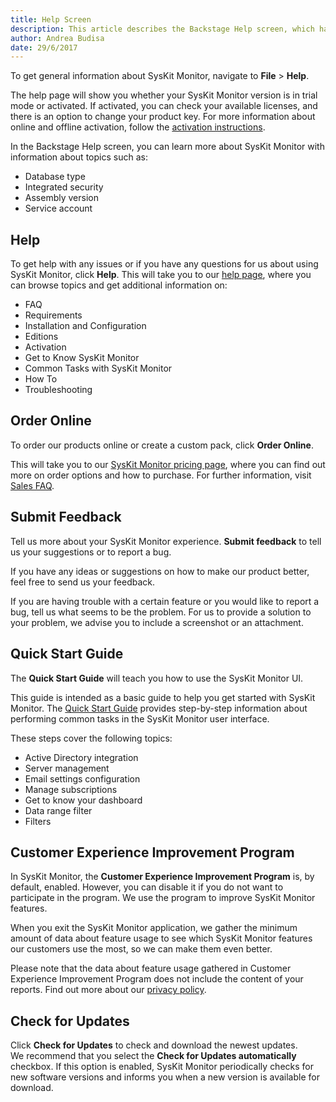 ```yaml
---
title: Help Screen
description: This article describes the Backstage Help screen, which has additional help and support information for SysKit Monitor.
author: Andrea Budisa
date: 29/6/2017
---
```

To get general information about SysKit Monitor, navigate to **File** > **Help**.

The help page will show you whether your SysKit Monitor version is in trial mode or activated. If activated, you can check your available licenses, and there is an option to change your product key. For more information about online and offline activation, follow the [activation instructions](#internal/activation/online-offline-activation).

In the Backstage Help screen, you can learn more about SysKit Monitor with information about topics such as:

* Database type
* Integrated security
* Assembly version
* Service account

## Help

To get help with any issues or if you have any questions for us about using SysKit Monitor, click **Help**. This will take you to our [help page](https://docs.syskit.com/monitor/), where you can browse topics and get additional information on:

* FAQ
* Requirements
* Installation and Configuration
* Editions
* Activation
* Get to Know SysKit Monitor
* Common Tasks with SysKit Monitor
* How To
* Troubleshooting

## Order Online

To order our products online or create a custom pack, click **Order Online**.

This will take you to our [SysKit Monitor pricing page](https://www.syskit.com/products/monitor/pricing), where you can find out more on order options and how to purchase. For further information, visit [Sales FAQ](https://www.syskit.com/contact-us/sales-faq).

## Submit Feedback

Tell us more about your SysKit Monitor experience. **Submit feedback** to tell us your suggestions or to report a bug.

If you have any ideas or suggestions on how to make our product better, feel free to send us your feedback.

If you are having trouble with a certain feature or you would like to report a bug, tell us what seems to be the problem. For us to provide a solution to your problem, we advise you to include a screenshot or an attachment.

## Quick Start Guide

The __Quick Start Guide__ will teach you how to use the SysKit Monitor UI.

This guide is intended as a basic guide to help you get started with SysKit Monitor. The [Quick Start Guide](#internal/get-to-know-syskit-monitor/quick-start-guide) provides step-by-step information about performing common tasks in the SysKit Monitor user interface.

These steps cover the following topics:

* Active Directory integration
* Server management
* Email settings configuration
* Manage subscriptions
* Get to know your dashboard
* Data range filter
* Filters

## Customer Experience Improvement Program

In SysKit Monitor, the __Customer Experience Improvement Program__ is, by default, enabled. However, you can disable it if you do not want to participate in the program. We use the program to improve SysKit Monitor features.

When you exit the SysKit Monitor application, we gather the minimum amount of data about feature usage to see which SysKit Monitor features our customers use the most, so we can make them even better.

Please note that the data about feature usage gathered in Customer Experience Improvement Program does not include the content of your reports. Find out more about our [privacy policy](https://www.syskit.com/privacy-policy/).

## Check for Updates

Click __Check for Updates__ to check and download the newest updates.  
We recommend that you select the **Check for Updates automatically** checkbox. If this option is enabled, SysKit Monitor periodically checks for new software versions and informs you when a new version is available for download.